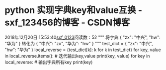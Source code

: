 # python 实现字典key和value互换 - sxf_123456的博客 - CSDN博客
2018年12月20日 15:53:40[sxf_0123](https://me.csdn.net/sxf_123456)阅读数：52
"""
将字典 {
    "zx": "中兴",
    "hw": "华为"
}
转化为
{
"中兴": "zx",
"华为": "hw"
}
"""
test_dict = {
    "zx": "中兴",
    "hw": "华为"
}
local_reverse = {test_dict[k]: k for k in test_dict}
for key, value in local_reverse.items():  # 迭代输出key,value
    print(key, value)
for key in local_reverse:  # 输出字典所有key
    print(key)
